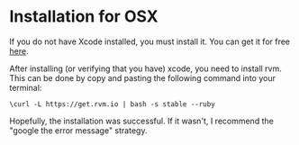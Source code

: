 # Installation for OSX

If you do not have Xcode installed, you must install it. You can get it for free 
[here](http://developer.apple.com/technologies/xcode.html).

After installing (or verifying that you have) xcode, you need to install rvm. This can be
done by copy and pasting the following command into your terminal:

`\curl -L https://get.rvm.io | bash -s stable --ruby`

Hopefully, the installation was successful. If it wasn't, I recommend the "google the 
error message" strategy.